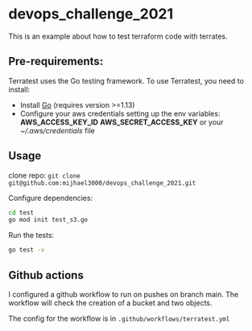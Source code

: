 # devops_challenge_2021

This is an example about how to test terraform code with terrates. 

## Pre-requirements:

Terratest uses the Go testing framework. To use Terratest, you need to install:

- Install [Go](https://golang.org/ "Go") (requires version >=1.13)
- Configure your aws credentials setting up the env variables: **AWS_ACCESS_KEY_ID**
**AWS_SECRET_ACCESS_KEY** or your *~/.aws/credentials* file

## Usage
clone repo:
`git clone git@github.com:mijhael3000/devops_challenge_2021.git`

Configure dependencies:
```bash
cd test
go mod init test_s3.go
```
Run the tests:
```bash
go test -v
```
## Github actions
I configured a github workflow to run on pushes on branch main. The workflow will check the creation of a bucket and two objects.

The config for the workflow is in `.github/workflows/terratest.yml`


